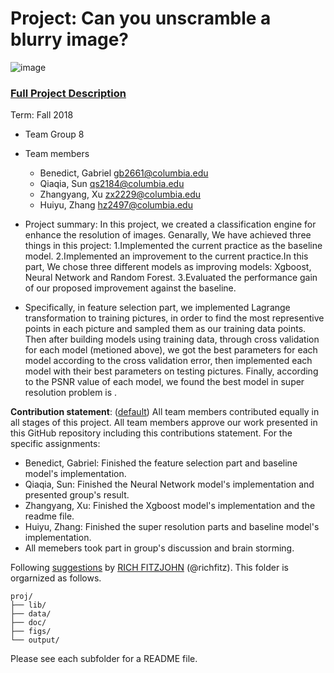 # Project: Can you unscramble a blurry image? 
![image](figs/example.png)

### [Full Project Description](doc/project3_desc.md)

Term: Fall 2018

+ Team Group 8
+ Team members

	+ Benedict, Gabriel gb2661@columbia.edu
	+ Qiaqia, Sun qs2184@columbia.edu
	+ Zhangyang, Xu zx2229@columbia.edu
	+ Huiyu, Zhang hz2497@columbia.edu 

+ Project summary: In this project, we created a classification engine for enhance the resolution of images. Genarally, We have achieved three things in this project: 1.Implemented the current practice as the baseline model. 2.Implemented an improvement to the current practice.In this part, We chose three different models as improving models: Xgboost, Neural Network and Random Forest. 3.Evaluated the performance gain of our proposed improvement against the baseline. 
    
+ Specifically, in feature selection part, we implemented Lagrange transformation to training pictures, in order to find the most     representive points in each picture and sampled them as our training data points. 
Then after building models using training data, through cross validation for each model (metioned above), we got the best parameters for each model according to the cross validation error, then implemented each model with their best parameters on testing pictures.
Finally, according to the PSNR value of each model, we found the best model in super resolution problem is    .
	
**Contribution statement**: ([default](doc/a_note_on_contributions.md)) All team members contributed equally in all stages of this project. All team members approve our work presented in this GitHub repository including this contributions statement. For the specific assignments:
+ Benedict, Gabriel: Finished the feature selection part and baseline model's implementation.
+ Qiaqia, Sun: Finished the Neural Network model's implementation and presented group's result.
+ Zhangyang, Xu: Finished the Xgboost model's implementation and the readme file.
+ Huiyu, Zhang: Finished the super resolution parts and baseline model's implementation.
+ All memebers took part in group's discussion and brain storming.

Following [suggestions](http://nicercode.github.io/blog/2013-04-05-projects/) by [RICH FITZJOHN](http://nicercode.github.io/about/#Team) (@richfitz). This folder is orgarnized as follows.

```
proj/
├── lib/
├── data/
├── doc/
├── figs/
└── output/
```

Please see each subfolder for a README file.
